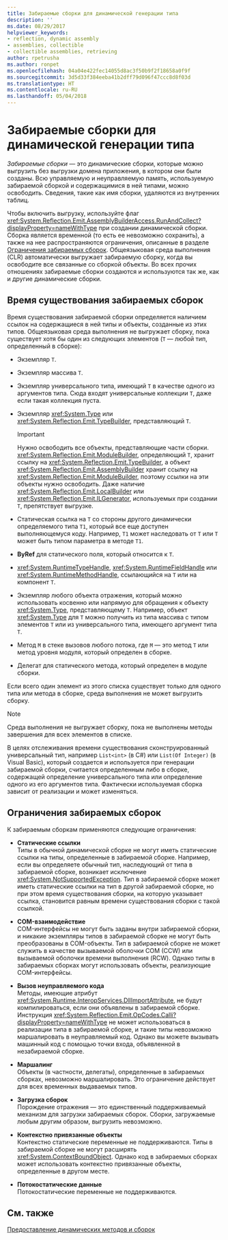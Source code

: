 ```yaml
---
title: Забираемые сборки для динамической генерации типа
description: ''
ms.date: 08/29/2017
helpviewer_keywords:
- reflection, dynamic assembly
- assemblies, collectible
- collectible assemblies, retrieving
author: rpetrusha
ms.author: ronpet
ms.openlocfilehash: 04a04e422fec14055d8ac3f50b9f2f18658a0f9f
ms.sourcegitcommit: 3d5d33f384eeba41b2dff79d096f47ccc8d8f03d
ms.translationtype: HT
ms.contentlocale: ru-RU
ms.lasthandoff: 05/04/2018
---
```

# <a name="collectible-assemblies-for-dynamic-type-generation"></a>Забираемые сборки для динамической генерации типа

*Забираемые сборки* — это динамические сборки, которые можно выгрузить без выгрузки домена приложения, в котором они были созданы. Всю управляемую и неуправляемую память, используемую забираемой сборкой и содержащимися в ней типами, можно освободить. Сведения, такие как имя сборки, удаляются из внутренних таблиц.

Чтобы включить выгрузку, используйте флаг <xref:System.Reflection.Emit.AssemblyBuilderAccess.RunAndCollect?displayProperty=nameWithType> при создании динамической сборки. Сборка является временной (то есть ее невозможно сохранить), а также на нее распространяются ограничения, описанные в разделе [Ограничения забираемых сборок](#restrictions-on-collectible-assemblies). Общеязыковая среда выполнения (CLR) автоматически выгружает забираемую сборку, когда вы освободите все связанные со сборкой объекты. Во всех прочих отношениях забираемые сборки создаются и используются так же, как и другие динамические сборки.

## <a name="lifetime-of-collectible-assemblies"></a>Время существования забираемых сборок

Время существования забираемой сборки определяется наличием ссылок на содержащиеся в ней типы и объекты, созданные из этих типов. Общеязыковая среда выполнения не выгружает сборку, пока существует хотя бы один из следующих элементов (`T` — любой тип, определенный в сборке): 

- Экземпляр `T`.

- Экземпляр массива `T`.
 
- Экземпляр универсального типа, имеющий `T` в качестве одного из аргументов типа. Сюда входят универсальные коллекции `T`, даже если такая коллекция пуста.

- Экземпляр <xref:System.Type> или <xref:System.Reflection.Emit.TypeBuilder>, представляющий `T`. 

   > [!IMPORTANT]
   > Нужно освободить все объекты, представляющие части сборки. <xref:System.Reflection.Emit.ModuleBuilder>, определяющий `T`, хранит ссылку на <xref:System.Reflection.Emit.TypeBuilder>, а объект <xref:System.Reflection.Emit.AssemblyBuilder> хранит ссылку на <xref:System.Reflection.Emit.ModuleBuilder>, поэтому ссылки на эти объекты нужно освободить. Даже наличие <xref:System.Reflection.Emit.LocalBuilder> или <xref:System.Reflection.Emit.ILGenerator>, используемых при создании `T`, препятствует выгрузке.

- Статическая ссылка на `T` со стороны другого динамически определяемого типа `T1`, который все еще доступен выполняющемуся коду. Например, `T1` может наследовать от `T` или `T` может быть типом параметра в методе `T1`.
 
- **ByRef** для статического поля, который относится к `T`.

- <xref:System.RuntimeTypeHandle>, <xref:System.RuntimeFieldHandle> или <xref:System.RuntimeMethodHandle>, ссылающийся на `T` или на компонент `T`.

- Экземпляр любого объекта отражения, который можно использовать косвенно или напрямую для обращения к объекту <xref:System.Type>, представляющему `T`. Например, объект <xref:System.Type> для `T` можно получить из типа массива с типом элементов `T` или из универсального типа, имеющего аргумент типа `T`. 

- Метод `M` в стеке вызовов любого потока, где `M` — это метод `T` или метод уровня модуля, который определен в сборке.

- Делегат для статического метода, который определен в модуле сборки.

Если всего один элемент из этого списка существует только для одного типа или метода в сборке, среда выполнения не может выгрузить сборку.

> [!NOTE]
> Среда выполнения не выгружает сборку, пока не выполнены методы завершения для всех элементов в списке.

В целях отслеживания времени существования сконструированный универсальный тип, например `List<int>` (в C#) или `List(Of Integer)` (в Visual Basic), который создается и используется при генерации забираемой сборки, считается определенным либо в сборке, содержащей определение универсального типа или определение одного из его аргументов типа. Фактически используемая сборка зависит от реализации и может изменяться.
 
## <a name="restrictions-on-collectible-assemblies"></a>Ограничения забираемых сборок

К забираемым сборкам применяются следующие ограничения: 

- **Статические ссылки**   
  Типы в обычной динамической сборке не могут иметь статические ссылки на типы, определенные в забираемой сборке. Например, если вы определяете обычный тип, наследующий от типа в забираемой сборке, возникает исключение <xref:System.NotSupportedException>. Тип в забираемой сборке может иметь статические ссылки на тип в другой забираемой сборке, но при этом время существования сборки, на которую указывает ссылка, становится равным времени существования сборки с такой ссылкой.

- **COM-взаимодействие**   
   COM-интерфейсы не могут быть заданы внутри забираемой сборки, и никакие экземпляры типов в забираемой сборке не могут быть преобразованы в COM-объекты. Тип в забираемой сборке не может служить в качестве вызываемой оболочки COM (CCW) или вызываемой оболочки времени выполнения (RCW). Однако типы в забираемых сборках могут использовать объекты, реализующие COM-интерфейсы.

- **Вызов неуправляемого кода**   
   Методы, имеющие атрибут <xref:System.Runtime.InteropServices.DllImportAttribute>, не будут компилироваться, если они объявлены в забираемой сборке. Инструкция <xref:System.Reflection.Emit.OpCodes.Calli?displayProperty=nameWithType> не может использоваться в реализации типа в забираемой сборке, и такие типы невозможно маршалировать в неуправляемый код. Однако вы можете вызывать машинный код с помощью точки входа, объявленной в незабираемой сборке.
 
- **Маршалинг**   
   Объекты (в частности, делегаты), определенные в забираемых сборках, невозможно маршалировать. Это ограничение действует для всех временных выдаваемых типов.

- **Загрузка сборок**   
   Порождение отражения — это единственный поддерживаемый механизм для загрузки забираемых сборок. Сборки, загружаемые любым другим образом, выгрузить невозможно.
 
- **Контекстно привязанные объекты**    
   Контекстно статические переменные не поддерживаются. Типы в забираемой сборке не могут расширять <xref:System.ContextBoundObject>. Однако код в забираемых сборках может использовать контекстно привязанные объекты, определенные в другом месте.

- **Потокостатические данные**       
   Потокостатические переменные не поддерживаются.

## <a name="see-also"></a>См. также

[Предоставление динамических методов и сборок](emitting-dynamic-methods-and-assemblies.md)
